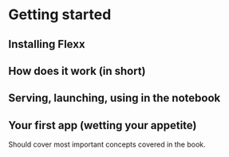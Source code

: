 # Getting started

## Installing Flexx

## How does it work (in short)

## Serving, launching, using in the notebook

## Your first app (wetting your appetite)

Should cover most important concepts covered in the book.

